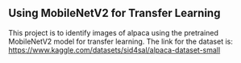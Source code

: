 ## Using MobileNetV2 for Transfer Learning
This project is to identify images of alpaca using the pretrained MobileNetV2 model for transfer learning.
The link for the dataset is: https://www.kaggle.com/datasets/sid4sal/alpaca-dataset-small
